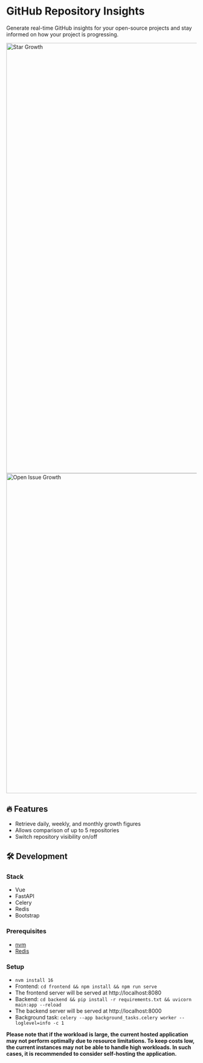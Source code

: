# GitHub Repository Insights

Generate real-time GitHub insights for your open-source projects and stay informed on how your project is progressing.

<img width="1136" alt="Star Growth" src="https://user-images.githubusercontent.com/27777173/234552470-0b3a28a4-5368-4988-b4a1-4731ba76b19c.png">

<img width="845" alt="Open Issue Growth" src="https://user-images.githubusercontent.com/27777173/234552533-29da101b-8090-40bf-9925-bf59dbb59ad5.png">

## 🔥 Features

- Retrieve daily, weekly, and monthly growth figures
- Allows comparison of up to 5 repositories
- Switch repository visibility on/off

## 🛠️ Development

### Stack

- Vue
- FastAPI
- Celery
- Redis
- Bootstrap

### Prerequisites

- [nvm](https://github.com/nvm-sh/nvm)
- [Redis](https://developer.redis.com/create/homebrew)

### Setup

- `nvm install 16`
- Frontend: `cd frontend && npm install && npm run serve`
- The frontend server will be served at http://localhost:8080
- Backend: `cd backend && pip install -r requirements.txt && uvicorn main:app --reload`
- The backend server will be served at http://localhost:8000
- Background task: `celery --app background_tasks.celery worker --loglevel=info -c 1`

**Please note that if the workload is large, the current hosted application may not perform optimally due to resource limitations. To keep costs low, the current instances may not be able to handle high workloads. In such cases, it is recommended to consider self-hosting the application.**